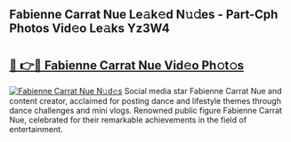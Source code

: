 ## Fabienne Carrat Nue Le𝚊k𝚎d N𝚞𝚍es - Part-Cph Photos Vid𝚎o Le𝚊ks Yz3W4

# <h2><a href="http://fb581s.evod.top/?m=Fabienne+Carrat+Nue">🔗 👉🔴 Fabienne Carrat Nue Vid𝚎o Ph𝚘t𝚘s</a></h2>

[![Fabienne Carrat Nue N𝚞d𝚎s](https://i.imgur.com/8V9OHl7.gif)](http://fb581s.evod.top/?m=Fabienne+Carrat+Nue)
Social media star Fabienne Carrat Nue and content creator, acclaimed for posting dance and lifestyle themes through dance challenges and mini vlogs. Renowned public figure Fabienne Carrat Nue, celebrated for their remarkable achievements in the field of entertainment. 
